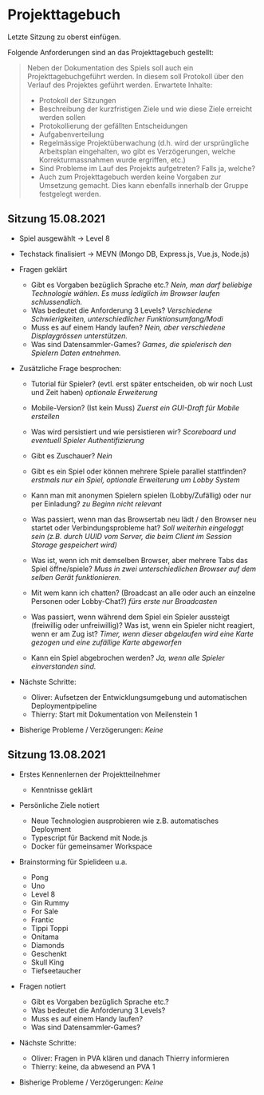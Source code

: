 # Projekttagebuch

Letzte Sitzung zu oberst einfügen.

Folgende Anforderungen sind an das Projekttagebuch gestellt:

> Neben der Dokumentation des Spiels soll auch ein Projekttagebuchgeführt werden. In diesem
> soll Protokoll über den Verlauf des Projektes geführt werden. Erwartete Inhalte:
>
> - Protokoll der Sitzungen
> - Beschreibung der kurzfristigen Ziele und wie diese Ziele erreicht werden sollen
> - Protokollierung der gefällten Entscheidungen
> - Aufgabenverteilung
> - Regelmässige Projektüberwachung (d.h. wird der ursprüngliche Arbeitsplan eingehalten,
>   wo gibt es Verzögerungen, welche Korrekturmassnahmen wurde ergriffen, etc.)
> - Sind Probleme im Lauf des Projekts aufgetreten? Falls ja, welche?
> - Auch zum Projekttagebuch werden keine Vorgaben zur Umsetzung gemacht. Dies kann
>   ebenfalls innerhalb der Gruppe festgelegt werden.

## Sitzung 15.08.2021

- Spiel ausgewählt -> Level 8
- Techstack finalisiert -> MEVN (Mongo DB, Express.js, Vue.js, Node.js)
- Fragen geklärt

  - Gibt es Vorgaben bezüglich Sprache etc.? _Nein, man darf beliebige Technologie wählen. Es muss lediglich im Browser laufen schlussendlich._
  - Was bedeutet die Anforderung 3 Levels? _Verschiedene Schwierigkeiten, unterschiedlicher Funktionsumfang/Modi_
  - Muss es auf einem Handy laufen? _Nein, aber verschiedene Displaygrössen unterstützen._
  - Was sind Datensammler-Games? _Games, die spielerisch den Spielern Daten entnehmen._

- Zusätzliche Frage besprochen:

  - Tutorial für Spieler? (evtl. erst später entscheiden, ob wir noch Lust und Zeit haben) _optionale Erweiterung_
  - Mobile-Version? (Ist kein Muss) _Zuerst ein GUI-Draft für Mobile erstellen_

  - Was wird persistiert und wie persistieren wir? _Scoreboard und eventuell Spieler Authentifizierung_

  - Gibt es Zuschauer? _Nein_

  - Gibt es ein Spiel oder können mehrere Spiele parallel stattfinden? _erstmals nur ein Spiel, optionale Erweiterung um Lobby System_

  - Kann man mit anonymen Spielern spielen (Lobby/Zufällig) oder nur per Einladung? _zu Beginn nicht relevant_

  - Was passiert, wenn man das Browsertab neu lädt / den Browser neu startet oder Verbindungsprobleme hat? _Soll weiterhin eingeloggt sein (z.B. durch UUID vom Server, die beim Client im Session Storage gespeichert wird)_

  - Was ist, wenn ich mit demselben Browser, aber mehrere Tabs das Spiel öffne/spiele? _Muss in zwei unterschiedlichen Browser auf dem selben Gerät funktionieren._

  - Mit wem kann ich chatten? (Broadcast an alle oder auch an einzelne Personen oder Lobby-Chat?) _fürs erste nur Broadcasten_

  - Was passiert, wenn während dem Spiel ein Spieler aussteigt (freiwillig oder unfreiwillig)? Was ist, wenn ein Spieler nicht reagiert, wenn er am Zug ist? _Timer, wenn dieser abgelaufen wird eine Karte gezogen und eine zufällige Karte abgeworfen_

  - Kann ein Spiel abgebrochen werden? _Ja, wenn alle Spieler einverstanden sind._

- Nächste Schritte:

  - Oliver: Aufsetzen der Entwicklungsumgebung und automatischen Deploymentpipeline
  - Thierry: Start mit Dokumentation von Meilenstein 1

- Bisherige Probleme / Verzögerungen: _Keine_

## Sitzung 13.08.2021

- Erstes Kennenlernen der Projektteilnehmer
  - Kenntnisse geklärt
- Persönliche Ziele notiert
  - Neue Technologien ausprobieren wie z.B. automatisches Deployment
  - Typescript für Backend mit Node.js
  - Docker für gemeinsamer Workspace
- Brainstorming für Spielideen u.a.
  - Pong
  - Uno
  - Level 8
  - Gin Rummy
  - For Sale
  - Frantic
  - Tippi Toppi
  - Onitama
  - Diamonds
  - Geschenkt
  - Skull King
  - Tiefseetaucher
- Fragen notiert

  - Gibt es Vorgaben bezüglich Sprache etc.?
  - Was bedeutet die Anforderung 3 Levels?
  - Muss es auf einem Handy laufen?
  - Was sind Datensammler-Games?

- Nächste Schritte:

  - Oliver: Fragen in PVA klären und danach Thierry informieren
  - Thierry: keine, da abwesend an PVA 1

- Bisherige Probleme / Verzögerungen: _Keine_

